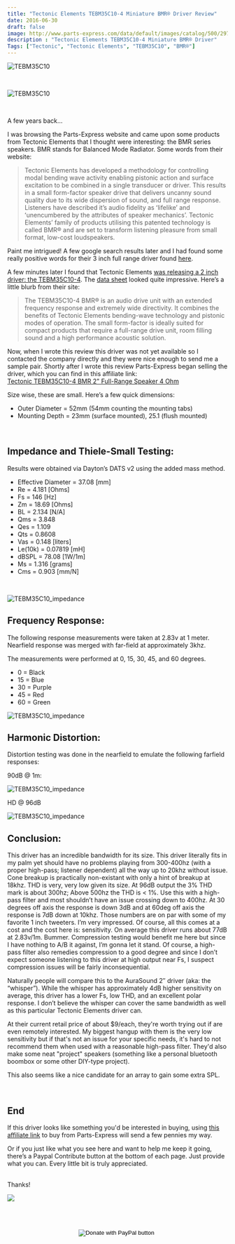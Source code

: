 ```yaml
---
title: "Tectonic Elements TEBM35C10-4 Miniature BMR® Driver Review"
date: 2016-06-30
draft: false
image: http://www.parts-express.com/data/default/images/catalog/500/297-216_HR_0.jpg
description : "Tectonic Elements TEBM35C10-4 Miniature BMR® Driver"
Tags: ["Tectonic", "Tectonic Elements", "TEBM35C10", "BMR®"]
---
```


![TEBM35C10](/images/Reviews/Drivers/Tectonics/TEBM35C10-4/IMG_3960.jpg)

<br>

![TEBM35C10](/images/Reviews/Drivers/Tectonics/TEBM35C10-4/IMG_3962.jpg)

<br>


A few years back...

I was browsing the Parts-Express website and came upon some products from Tectonic Elements that I thought were interesting: the BMR series speakers.  BMR stands for Balanced Mode Radiator.  Some words from their website:

<blockquote>Tectonic Elements has developed a methodology for controlling modal bending wave activity enabling pistonic action and surface excitation to be combined in a single transducer or driver. This results in a small form-factor speaker drive that delivers uncanny sound quality due to its wide dispersion of sound, and full range response. Listeners have described itʼs audio fidelity as ʻlifelikeʼ and ʻunencumbered by the attributes of speaker mechanicsʼ. Tectonic Elements’ family of products utilising this patented technology is called BMR® and are set to transform listening pleasure from small format, low-cost loudspeakers.</blockquote>

Paint me intrigued!  A few google search results later and I had found some really positive words for their 3 inch full range driver found [here](http://web.archive.org/web/20180408032538/http://www.parts-express.com/tectonic-elements-tebm46c20n-4b-bmr-3-full-range-speaker-4-ohm--297-2157).

A few minutes later I found that Tectonic Elements [was releasing a 2 inch driver: the TEBM35C10-4](http://web.archive.org/web/20180408032538/http://www.tectonicelements.com/tectonic-elements-packs-maximum-performance-in-a-new-miniature-bmr-speaker/).  The [data sheet](http://web.archive.org/web/20180408032538/http://www.tectonicelements.com/wp-content/uploads/2016/02/TEL-DS-TEBM35C10-4.pdf) looked quite impressive.  Here’s a little blurb from their site:

<blockquote>The TEBM35C10-4 BMR® is an audio drive unit with an extended frequency response and extremely wide directivity. It combines the benefits of Tectonic Elements bending-wave technology and pistonic modes of operation. The small form-factor is ideally suited for compact products that require a full-range drive unit, room filling sound and a high performance acoustic solution.</blockquote>

Now, when I wrote this review this driver was not yet available so I contacted the company directly and they were nice enough to send me a sample pair.  Shortly after I wrote this review Parts-Express began selling the driver, which you can find in this affiliate link:<br>
<a href="https://www.anrdoezrs.net/click-7732025-13715689?url=http%3A%2F%2Fwww.parts-express.com%2Ftectonic-tebm35c10-4-bmr-2-full-range-speaker-4-ohm--297-216&cjsku=297-216" target="_top">
Tectonic TEBM35C10-4 BMR 2&quot; Full-Range Speaker 4 Ohm</a><img src="https://www.ftjcfx.com/image-7732025-13715689" width="1" height="1" border="0"/>

Size wise, these are small.  Here’s a few quick dimensions:
* Outer Diameter = 52mm (54mm counting the mounting tabs)
* Mounting Depth = 23mm (surface mounted), 25.1 (flush mounted)

<br>

## Impedance and Thiele-Small Testing:

Results were obtained via Dayton’s DATS v2 using the added mass method.

* Effective Diameter = 37.08 [mm]
* Re = 4.181 [Ohms]
* Fs = 146 [Hz]
* Zm = 18.69 [Ohms]
* BL = 2.134 [N/A]
* Qms = 3.848
* Qes = 1.109
* Qts = 0.8608
* Vas = 0.148 [liters]
* Le(10k) = 0.07819 [mH]
* dBSPL = 78.08 [1W/1m]
* Ms = 1.316 [grams]
* Cms = 0.903 [mm/N]

<br>

![TEBM35C10_impedance](/images/Reviews/Drivers/Tectonics/TEBM35C10-4/tectonics-elements-tebm35c10-4-impedance.png)


## Frequency Response:

The following response measurements were taken at 2.83v at 1 meter.  Nearfield response was merged with far-field at approximately 3khz.

The measurements were performed at 0, 15, 30, 45, and 60 degrees.

* 0 = Black
* 15 = Blue
* 30 = Purple
* 45 = Red
* 60 = Green

![TEBM35C10_impedance](/images/Reviews/Drivers/Tectonics/TEBM35C10-4/FR-without-legend.png)

## Harmonic Distortion:

Distortion testing was done in the nearfield to emulate the following farfield responses:

90dB @ 1m:

![TEBM35C10_impedance](/images/Reviews/Drivers/Tectonics/TEBM35C10-4/HD--90dB.png)

HD @ 96dB

![TEBM35C10_impedance](/images/Reviews/Drivers/Tectonics/TEBM35C10-4/HD--96dB.png)





## Conclusion:

This driver has an incredible bandwidth for its size.  This driver literally fits in my palm yet should have no problems playing from 300-400hz (with a proper high-pass; listener dependent) all the way up to 20khz without issue.  Cone breakup is practically non-existant with only a hint of breakup at 18khz.  THD is very, very low given its size.  At 96dB output the 3% THD mark is about 300hz; Above 500hz the THD is < 1%.  Use this with a high-pass filter and most shouldn’t have an issue crossing down to 400hz.  At 30 degrees off axis the response is down 3dB and at 60deg off axis the response is 7dB down at 10khz.  Those numbers are on par with some of my favorite 1 inch tweeters.  I’m very impressed.  Of course, all this comes at a cost and the cost here is: sensitivity.  On average this driver runs about 77dB at 2.83v/1m.  Bummer.  Compression testing would benefit me here but since I have nothing to A/B it against, I’m gonna let it stand.  Of course, a high-pass filter also remedies compression to a good degree and since I don’t expect someone listening to this driver at high output near Fs, I suspect compression issues will be fairly inconsequential.

Naturally people will compare this to the AuraSound 2″ driver (aka: the “whisper”).  While the whisper has approximately 4dB higher sensitivity on average, this driver has a lower Fs, low THD, and an excellent polar response.  I don’t believe the whisper can cover the same bandwidth as well as this particular Tectonic Elements driver can.

At their current retail price of about $9/each, they're worth trying out if are even remotely interested. My biggest hangup with them is the very low sensitivity but if that's not an issue for your specific needs, it's hard to not recommend them when used with a reasonable high-pass filter.  They'd also make some neat "project" speakers (something like a personal bluetooth boombox or some other DIY-type project).

This also seems like a nice candidate for an array to gain some extra SPL.

<br>

## End

If this driver looks like something you'd be interested in buying, using [this affiliate link](https://www.jdoqocy.com/click-7732025-13715689?url=http%3A%2F%2Fwww.parts-express.com%2Ftectonic-tebm35c10-4-bmr-2-full-range-speaker-4-ohm--297-216&cjsku=297-216) to buy from Parts-Express will send a few pennies my way.

Or if you just like what you see here and want to help me keep it going, there’s a Paypal Contribute button at the bottom of each page.  Just provide what you can.  Every little bit is truly appreciated.

<br>Thanks!</b>

![](https://media.giphy.com/media/12s1nBpTB0BBJe/giphy.gif)


<br></br>
<center>
  <form action="https://www.paypal.com/cgi-bin/webscr" method="post" target="_top">
  <input type="hidden" name="cmd" value="_s-xclick" />
  <input type="hidden" name="hosted_button_id" value="52ANEATKE6JHQ" />
  <input type="image" src="https://www.dcrc.co/wp-content/uploads/2016/06/PayPal-Donate-Button-PNG-HD-300x103.png" border="0" name="submit" title="PayPal - The safer, easier way to pay online!" alt="Donate with PayPal button" />
  <img alt="" border="0" src="https://www.paypal.com/en_US/i/scr/pixel.gif" width="1" height="1" />
  </form>
<br></br>
</center>
